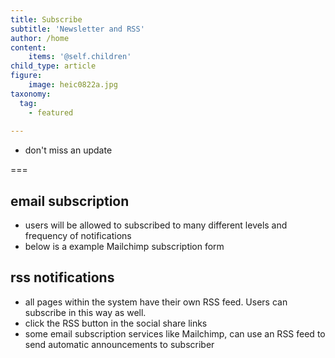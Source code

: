 ```yaml
---
title: Subscribe
subtitle: 'Newsletter and RSS'
author: /home
content:
    items: '@self.children'
child_type: article
figure:
    image: heic0822a.jpg
taxonomy:
  tag:
    - featured
    
---
```


- don't miss an update

===

## email subscription
- users will be allowed to subscribed to many different levels and frequency of notifications
- below is a example Mailchimp subscription form

## rss notifications
- all pages within the system have their own RSS feed. Users can subscribe in this way as well.
- click the RSS button in the social share links
- some email subscription services like Mailchimp, can use an RSS feed to send automatic announcements to subscriber
